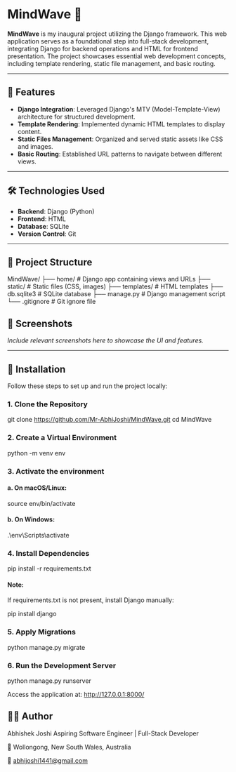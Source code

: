# MindWave 🧠

**MindWave** is my inaugural project utilizing the Django framework. This web application serves as a foundational step into full-stack development, integrating Django for backend operations and HTML for frontend presentation. The project showcases essential web development concepts, including template rendering, static file management, and basic routing.

---

## 🚀 Features

- **Django Integration**: Leveraged Django's MTV (Model-Template-View) architecture for structured development.
- **Template Rendering**: Implemented dynamic HTML templates to display content.
- **Static Files Management**: Organized and served static assets like CSS and images.
- **Basic Routing**: Established URL patterns to navigate between different views.

---

## 🛠️ Technologies Used

- **Backend**: Django (Python)
- **Frontend**: HTML
- **Database**: SQLite
- **Version Control**: Git

---

## 📁 Project Structure

MindWave/
├── home/ # Django app containing views and URLs
├── static/ # Static files (CSS, images)
├── templates/ # HTML templates
├── db.sqlite3 # SQLite database
├── manage.py # Django management script
└── .gitignore # Git ignore file

## 📸 Screenshots

*Include relevant screenshots here to showcase the UI and features.*

---

## 📌 Installation

Follow these steps to set up and run the project locally:

### 1. Clone the Repository

git clone https://github.com/Mr-AbhiJoshi/MindWave.git
cd MindWave

### 2. Create a Virtual Environment

python -m venv env

### 3. Activate the environment

#### a. On macOS/Linux:

source env/bin/activate

#### b. On Windows:

.\env\Scripts\activate

### 4. Install Dependencies

pip install -r requirements.txt

#### Note: 
If requirements.txt is not present, install Django manually:

pip install django

### 5. Apply Migrations

python manage.py migrate

### 6. Run the Development Server

python manage.py runserver

Access the application at: http://127.0.0.1:8000/

## 🧑‍💻 Author

Abhishek Joshi
Aspiring Software Engineer | Full-Stack Developer

📍 Wollongong, New South Wales, Australia

📧 abhijoshi1441@gmail.com